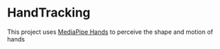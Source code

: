 # HandTracking

This project uses [MediaPipe Hands](https://google.github.io/mediapipe/solutions/hands.html) to  perceive the shape and motion of hands